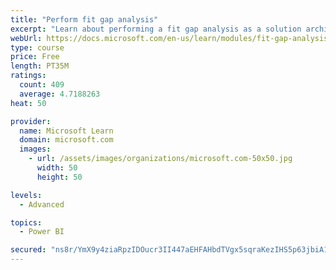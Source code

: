 ```yaml
---
title: "Perform fit gap analysis"
excerpt: "Learn about performing a fit gap analysis as a solution architect for Dynamics 365 and Microsoft Power Platform."
webUrl: https://docs.microsoft.com/en-us/learn/modules/fit-gap-analysis/
type: course
price: Free
length: PT35M
ratings:
  count: 409
  average: 4.7188263
heat: 50

provider:
  name: Microsoft Learn
  domain: microsoft.com
  images:
    - url: /assets/images/organizations/microsoft.com-50x50.jpg
      width: 50
      height: 50

levels:
  - Advanced

topics:
  - Power BI

secured: "ns8r/YmX9y4ziaRpzIDOucr3II447aEHFAHbdTVgx5sqraKezIHS5p63jbiA1KtwklERgcBuwDmv5x7K1KfLOOP0bbHJsHvdxMO3/eY5HjlaZ470m56ZKDWMDqWR56aZP1oSVTK/7liW4bNZRHs9sMgpNGJiXH+8mqRbjKJU11vdsjUznfvrfUrYA3tMRdyfuaaDQdwnUOFEUOfGqZmtCX55JpRiArD38RViW4AVWS2HO5/oiBa7lfhR9n64Qm5o6E93EEdoZQ+T1Go4G4yS++YUiL+rdMhRgIhmbjKlHuOoIzGcEGbDFAXHISQkYB2nUBzBLZ3HEiAUPNJIafAINfwVQndDL69plDP9BlDGvvxwaKjcDPah8h5mjvuUR+GMQxjOrw3pTSqjGB3990vfkcRIk2qeww0zOonxhMZ9KcA=;gRH+g/MwY81WnICO/caAdQ=="
---
```


